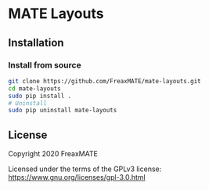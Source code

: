 # MATE Layouts

## Installation

### Install from source

```bash
git clone https://github.com/FreaxMATE/mate-layouts.git
cd mate-layouts
sudo pip install .
# Uninstall
sudo pip uninstall mate-layouts
```

## License

Copyright 2020 FreaxMATE

Licensed under the terms of the GPLv3 license: https://www.gnu.org/licenses/gpl-3.0.html
